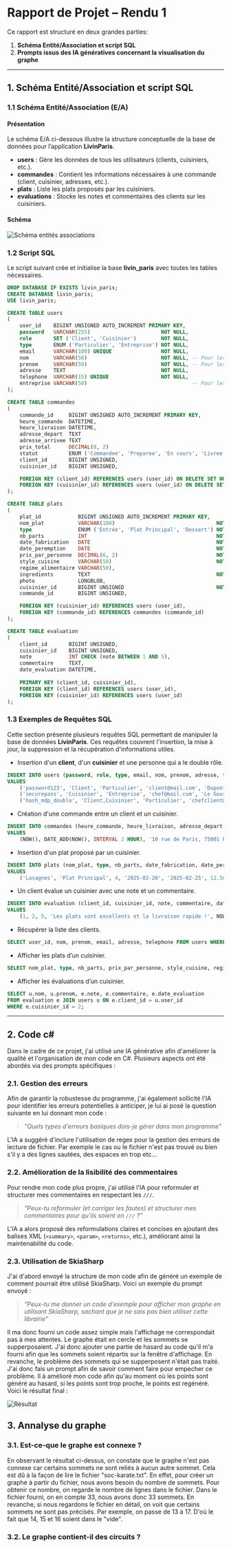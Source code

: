 ﻿# Rapport de Projet – Rendu 1

Ce rapport est structuré en deux grandes parties:
1. **Schéma Entité/Association et script SQL**
2. **Prompts issus des IA génératives concernant la visualisation du graphe**


---

## 1. Schéma Entité/Association et script SQL

### 1.1 Schéma Entité/Association (E/A)

#### Présentation
Le schéma E/A ci-dessous illustre la structure conceptuelle de la base de données pour l’application **LivinParis**.
- **users** : Gère les données de tous les utilisateurs (clients, cuisiniers, etc.).
- **commandes** : Contient les informations nécessaires à une commande (client, cuisinier, adresses, etc.).
- **plats** : Liste les plats proposés par les cuisiniers.
- **evaluations** : Stocke les notes et commentaires des clients sur les cuisiniers.

#### Schéma

![](/Files/SchemaEA.png "Schéma entités associations")

### 1.2 Script SQL

Le script suivant crée et initialise la base **livin_paris** avec toutes les tables nécessaires.

```sql
DROP DATABASE IF EXISTS livin_paris;
CREATE DATABASE livin_paris;
USE livin_paris;

CREATE TABLE users
(
    user_id    BIGINT UNSIGNED AUTO_INCREMENT PRIMARY KEY,
    password   VARCHAR(255)                       NOT NULL,
    role       SET ('Client', 'Cuisinier')        NOT NULL,
    type       ENUM ('Particulier', 'Entreprise') NOT NULL,
    email      VARCHAR(100) UNIQUE                NOT NULL,
    nom        VARCHAR(50)                        NOT NULL, -- Pour les entreprises contient le nom du contact
    prenom     VARCHAR(50)                        NOT NULL, -- Pour les entreprises contient le prenom du contact
    adresse    TEXT                               NOT NULL,
    telephone  VARCHAR(15) UNIQUE                 NOT NULL,
    entreprise VARCHAR(50)                                  -- Pour les entreprises contient le nom de l'entreprise, NULL pour les particuliers
);

CREATE TABLE commandes
(
    commande_id     BIGINT UNSIGNED AUTO_INCREMENT PRIMARY KEY,
    heure_commande  DATETIME,
    heure_livraison DATETIME,
    adresse_depart  TEXT                                                            NOT NULL, -- Permet de figer une fois la commande réalisée
    adresse_arrivee TEXT                                                            NOT NULL,
    prix_total      DECIMAL(8, 2)                                                   NOT NULL, -- Pourrait etre recalculer
    statut          ENUM ('Commandee', 'Preparee', 'En cours', 'Livree', 'Annulee') NOT NULL,
    client_id       BIGINT UNSIGNED,
    cuisinier_id    BIGINT UNSIGNED,

    FOREIGN KEY (client_id) REFERENCES users (user_id) ON DELETE SET NULL,
    FOREIGN KEY (cuisinier_id) REFERENCES users (user_id) ON DELETE SET NULL
);

CREATE TABLE plats
(
    plat_id            BIGINT UNSIGNED AUTO_INCREMENT PRIMARY KEY,
    nom_plat           VARCHAR(100)                                 NOT NULL,
    type               ENUM ('Entrée', 'Plat Principal', 'Dessert') NOT NULL,
    nb_parts           INT                                          NOT NULL,
    date_fabrication   DATE                                         NOT NULL,
    date_peremption    DATE                                         NOT NULL,
    prix_par_personne  DECIMAL(6, 2)                                NOT NULL,
    style_cuisine      VARCHAR(50)                                  NOT NULL, -- ENUM ?
    regime_alimentaire VARCHAR(50),                                           -- SET ? null si pas de regime
    ingredients        TEXT                                         NOT NULL,
    photo              LONGBLOB,
    cuisinier_id       BIGINT UNSIGNED                              NOT NULL,
    commande_id        BIGINT UNSIGNED,                                       -- Null si le plat n'a pas été commandé

    FOREIGN KEY (cuisinier_id) REFERENCES users (user_id),
    FOREIGN KEY (commande_id) REFERENCES commandes (commande_id)
);

CREATE TABLE evaluation
(
    client_id       BIGINT UNSIGNED,
    cuisinier_id    BIGINT UNSIGNED,
    note            INT CHECK (note BETWEEN 1 AND 5),
    commentaire     TEXT,
    date_evaluation DATETIME,
    
    PRIMARY KEY (client_id, cuisinier_id),
    FOREIGN KEY (client_id) REFERENCES users (user_id),
    FOREIGN KEY (cuisinier_id) REFERENCES users (user_id)
);
```
### 1.3 Exemples de Requêtes SQL

Cette section présente plusieurs requêtes SQL permettant de manipuler la base de données **LivinParis**. 
Ces requêtes couvrent l'insertion, la mise à jour, la suppression et la récupération d'informations utiles.

- Insertion d'un **client**, d'un **cuisinier** et une personne qui a le double rôle.

```sql
INSERT INTO users (password, role, type, email, nom, prenom, adresse, telephone, entreprise)
VALUES
    ('password123', 'Client', 'Particulier', 'client@mail.com', 'Dupont', 'Jean', '10 rue de Paris, 75001 Paris', '0601020304', NULL),
    ('securepass', 'Cuisinier', 'Entreprise', 'chef@mail.com', 'Le Gourmet', 'Michel', '20 avenue de Lyon, 75002 Paris', '0605060708', 'Restaurant Le Gourmet'),
    ('hash_mdp_double', 'Client,Cuisinier', 'Particulier', 'chefclient@example.com', 'Durand', 'Alice', '5 Rue des Lilas, 75015 Paris', '0622334455', NULL);
```

- Création d'une commande entre un client et un cuisinier.

```sql
INSERT INTO commandes (heure_commande, heure_livraison, adresse_depart, adresse_arrivee, prix_total, statut, client_id, cuisinier_id)
VALUES
    (NOW(), DATE_ADD(NOW(), INTERVAL 2 HOUR), '10 rue de Paris, 75001 Paris', '30 boulevard Haussmann, 75009 Paris', 25.50, 'Commandee', 1, 2);
```

- Insertion d'un plat proposé par un cuisinier.

```sql
INSERT INTO plats (nom_plat, type, nb_parts, date_fabrication, date_peremption, prix_par_personne, style_cuisine, regime_alimentaire, ingredients, cuisinier_id)
VALUES
    ('Lasagnes', 'Plat Principal', 4, '2025-02-20', '2025-02-25', 12.50, 'Italienne', 'Végétarien', 'Pâtes, tomate, fromage, béchamel', 2);
```

- Un client évalue un cuisinier avec une note et un commentaire.

```sql
INSERT INTO evaluation (client_id, cuisinier_id, note, commentaire, date_evaluation)
VALUES
    (1, 2, 5, 'Les plats sont excellents et la livraison rapide !', NOW());
```

- Récupérer la liste des clients.

```sql
SELECT user_id, nom, prenom, email, adresse, telephone FROM users WHERE role = 'Client';
```

- Afficher les plats d’un cuisinier.

```sql
SELECT nom_plat, type, nb_parts, prix_par_personne, style_cuisine, regime_alimentaire FROM plats WHERE cuisinier_id = 2;
```

- Afficher les évaluations d’un cuisinier.

```sql
SELECT u.nom, u.prenom, e.note, e.commentaire, e.date_evaluation
FROM evaluation e JOIN users u ON e.client_id = u.user_id
WHERE e.cuisinier_id = 2;
```
---
## 2. Code c#


Dans le cadre de ce projet, j'ai utilisé une IA générative afin d'améliorer la qualité et l'organisation de mon code en C#. Plusieurs aspects ont été abordés via des prompts spécifiques :

### 2.1. Gestion des erreurs
Afin de garantir la robustesse du programme, j'ai également sollicité l'IA pour identifier les erreurs potentielles à anticiper, je lui ai posé la question suivante en lui donnant mon code :

> *"Quels types d'erreurs basiques dois-je gérer dans mon programme"*

L'IA a suggéré d'inclure l'utilisation de regex pour la gestion des erreurs de lecture de fichier. Par exemple le cas ou le fichier n'est pas trouvé ou bien s'il y a des lignes sautées, des espaces en trop etc... 

### 2.2. Amélioration de la lisibilité des commentaires
Pour rendre mon code plus propre, j'ai utilisé l'IA pour reformuler et structurer mes commentaires en respectant les `///`.

> *"Peux-tu reformuler (et corriger les fautes) et structurer mes commentaires pour qu'ils soient en `///` ?"*

L'IA a alors proposé des reformulations claires et concises en ajoutant des balises XML (`<summary>`, `<param>`, `<returns>`, etc.), améliorant ainsi la maintenabilité du code.

### 2.3. Utilisation de SkiaSharp
J'ai d'abord envoyé la structure de mon code afin de généré un exemple de comment pourrait être utilisé SkiaSharp. Voici un exemple du prompt envoyé :

> *"Peux-tu me donner un code d'exemple pour afficher mon graphe en utilisant SkiaSharp, sachant que je ne sais pas bien utiliser cette librairie"*

Il ma donc fourni un code assez simple mais l'affichage ne correspondait pas à mes attentes. Le graphe était en cercle et les sommets se supperposaient. J'ai donc ajouter une partie de hasard au code qu'il m'a fourni afin que les sommets soient répartis sur la fenêtre d'affichage. En revanche, le problème des sommets qui se supperposent n'était pas traité.
J'ai donc fais un prompt afin de savoir comment faire pour empecher ce problème. Il à amélioré mon code afin qu'au moment où les points sont généré au hasard, si les points sont trop proche, le points est regénéré. Voici le résultat final :  

![](/Files/GrapheResultatFinal.png "Résultat")

## 3. Annalyse du graphe 

### 3.1. Est-ce-que le graphe est connexe ?
En observant le résultat ci-dessus, on constate que le graphe n'est pas connexe car certains sommets ne sont reliés à aucun autre sommet. Cela est dû à la façon de lire le fichier "soc-karate.txt".
En effet, pour créer un graphe à partir du fichier, nous avons besoin du nombre de sommets. Pour obtenir ce nombre, on regarde le nombre de lignes dans le fichier. Dans le fichier fourni, on en compte 33, nous avons donc 33 sommets. En revanche, si nous regardons le fichier en détail, on voit que certains sommets ne sont pas précisés. Par exemple, on passe de 13 à 17. D'où le fait que 14, 15 et 16 soient dans le "vide".

### 3.2. Le graphe contient-il des circuits ?
